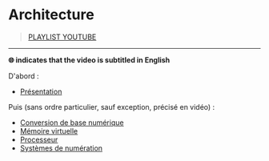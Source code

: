 # Architecture

> [PLAYLIST YOUTUBE](https://www.youtube.com/playlist?list=PLrSOXFDHBtfFrlG51dj8p_zCV994yWahY)

---

**🌐 indicates that the video is subtitled in English**

D'abord :

+ [Présentation](https://www.youtube.com/watch?v=x4yzYMZ5ZNo)

Puis (sans ordre particulier, sauf exception, précisé en vidéo) :

+ [Conversion de base numérique](https://www.youtube.com/watch?v=RdBNK43JK5c)
+ [Mémoire virtuelle](https://www.youtube.com/watch?v=B1wJJNITvkY)
+ [Processeur](https://www.youtube.com/watch?v=2jFBKfXxeZw)
+ [Systèmes de numération](https://www.youtube.com/watch?v=GEW_PYZEdNU)
